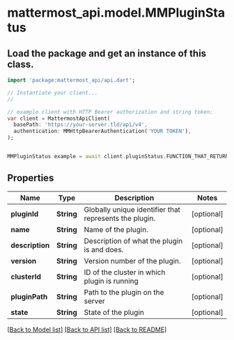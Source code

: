 # mattermost_api.model.MMPluginStatus

## Load the package and get an instance of this class.
```dart
import 'package:mattermost_api/api.dart';

// Instantiate your client...
//

// example client with HTTP Bearer authorization and string token:
var client = MattermostApiClient(
  basePath: 'https://your-server.tld/api/v4',
  authentication: MMHttpBearerAuthentication('YOUR TOKEN'),
);


MMPluginStatus example = await client.pluginStatus.FUNCTION_THAT_RETURNS_THIS_CLASS();

```

## Properties
Name | Type | Description | Notes
------------ | ------------- | ------------- | -------------
**pluginId** | **String** | Globally unique identifier that represents the plugin. | [optional] 
**name** | **String** | Name of the plugin. | [optional] 
**description** | **String** | Description of what the plugin is and does. | [optional] 
**version** | **String** | Version number of the plugin. | [optional] 
**clusterId** | **String** | ID of the cluster in which plugin is running | [optional] 
**pluginPath** | **String** | Path to the plugin on the server | [optional] 
**state** | **String** | State of the plugin | [optional] 

[[Back to Model list]](../GENERATED_README.md#documentation-for-models) [[Back to API list]](../GENERATED_README.md#documentation-for-api-endpoints) [[Back to README]](../GENERATED_README.md)


